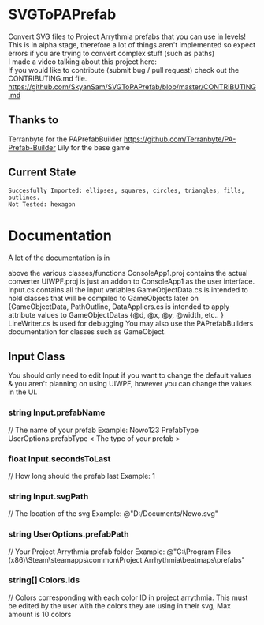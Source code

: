 # SVGToPAPrefab
 Convert SVG files to Project Arrythmia prefabs that you can use in levels!
This is in alpha stage, therefore a lot of things aren't implemented so expect errors if you are trying to convert complex stuff (such as paths)  
I made a video talking about this project here:  
If you would like to contribute (submit bug / pull request) check out the CONTRIBUTING.md file. https://github.com/SkyanSam/SVGToPAPrefab/blob/master/CONTRIBUTING.md  

## Thanks to
Terranbyte for the PAPrefabBuilder https://github.com/Terranbyte/PA-Prefab-Builder
Lily for the base game

## Current State
	Succesfully Imported: ellipses, squares, circles, triangles, fills, outlines.
	Not Tested: hexagon

# Documentation

A lot of the documentation is in <summary></summary> above the various classes/functions
ConsoleApp1.proj contains the actual converter
UIWPF.proj is just an addon to ConsoleApp1 as the user interface.
Input.cs contains all the input variables
GameObjectData.cs is intended to hold classes that will be compiled to GameObjects later on {GameObjectData, PathOutline, 
DataAppliers.cs is intended to apply attribute values to GameObjectDatas {@d, @x, @y, @width, etc.. } 
LineWriter.cs is used for debugging
You may also use the PAPrefabBuilders documentation for classes such as GameObject.

## Input Class
You should only need to edit Input if you want to change the default values & you aren't planning on using UIWPF, however you can change the values in the UI.
 
### string Input.prefabName 
// The name of your prefab
Example: Nowo123
  PrefabType UserOptions.prefabType < The type of your prefab >
  
### float Input.secondsToLast 
// How long should the prefab last
Example: 1
   
### string Input.svgPath 
// The location of the svg
Example: @"D:/Documents/Nowo.svg" 

### string UserOptions.prefabPath 
// Your Project Arrythmia prefab folder
Example: @"C:\Program Files (x86)\Steam\steamapps\common\Project Arrhythmia\beatmaps\prefabs" 
    
### string[] Colors.ids 
// Colors corresponding with each color ID in project arrythmia. This must be edited by the user with the colors they are using in their svg, Max amount is 10 colors


        

